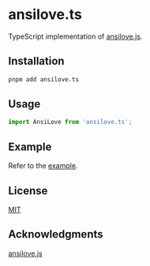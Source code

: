 # ansilove.ts

TypeScript implementation of [ansilove.js](https://github.com/ansilove/ansilove.js).

## Installation

```bash
pnpm add ansilove.ts
```

## Usage

```typescript
import AnsiLove from 'ansilove.ts';
```

## Example

Refer to the [example](./example).


## License

[MIT](./LICENSE)

## Acknowledgments

[ansilove.js](https://github.com/ansilove/ansilove.js)
